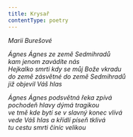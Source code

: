 ```yaml
---
title: Krysař
contentType: poetry
---
```


<section>

_Marii Burešové_

_Ágnes Ágnes ze země Sedmihradů  
kam jenom zavádíte nás  
Hejkalko smrti kdy se můj Bože vkradu  
do země zásvětné do země Sedmihradů  
již objevil Váš hlas_

</section>

<section>

_Ágnes Ágnes podsvětná řeka zpívá  
pochodeň hlavy dýmá tragikou  
ve tmě kde bytí se v slavný konec vlívá  
vede Váš hlas a křídlí píseň tklivá  
tu cestu smrti činíc velikou_

</section>
